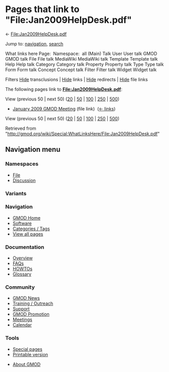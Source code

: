 <div id="mw-page-base" class="noprint">

</div>

<div id="mw-head-base" class="noprint">

</div>

<div id="content" class="mw-body" role="main">

<span id="top"></span>

<div id="mw-js-message" style="display:none;">

</div>



# <span dir="auto">Pages that link to "File:Jan2009HelpDesk.pdf"</span>

<div id="bodyContent">

<div id="contentSub">

←
[File:Jan2009HelpDesk.pdf](/wiki/File:Jan2009HelpDesk.pdf "File:Jan2009HelpDesk.pdf")

</div>

<div id="jump-to-nav" class="mw-jump">

Jump to: [navigation](#mw-navigation), [search](#p-search)

</div>

<div id="mw-content-text">

What links here Page:  Namespace:  all (Main) Talk User User talk GMOD
GMOD talk File File talk MediaWiki MediaWiki talk Template Template talk
Help Help talk Category Category talk Property Property talk Type Type
talk Form Form talk Concept Concept talk Filter Filter talk Widget
Widget talk

Filters
[Hide](/mediawiki/index.php?title=Special:WhatLinksHere/File:Jan2009HelpDesk.pdf&hidetrans=1 "Special:WhatLinksHere/File:Jan2009HelpDesk.pdf")
transclusions \|
[Hide](/mediawiki/index.php?title=Special:WhatLinksHere/File:Jan2009HelpDesk.pdf&hidelinks=1 "Special:WhatLinksHere/File:Jan2009HelpDesk.pdf")
links \|
[Hide](/mediawiki/index.php?title=Special:WhatLinksHere/File:Jan2009HelpDesk.pdf&hideredirs=1 "Special:WhatLinksHere/File:Jan2009HelpDesk.pdf")
redirects \|
[Hide](/mediawiki/index.php?title=Special:WhatLinksHere/File:Jan2009HelpDesk.pdf&hideimages=1 "Special:WhatLinksHere/File:Jan2009HelpDesk.pdf")
file links

The following pages link to
**[File:Jan2009HelpDesk.pdf](/wiki/File:Jan2009HelpDesk.pdf "File:Jan2009HelpDesk.pdf")**:

View (previous 50 \| next 50)
([20](/mediawiki/index.php?title=Special:WhatLinksHere/File:Jan2009HelpDesk.pdf&limit=20 "Special:WhatLinksHere/File:Jan2009HelpDesk.pdf")
\|
[50](/mediawiki/index.php?title=Special:WhatLinksHere/File:Jan2009HelpDesk.pdf&limit=50 "Special:WhatLinksHere/File:Jan2009HelpDesk.pdf")
\|
[100](/mediawiki/index.php?title=Special:WhatLinksHere/File:Jan2009HelpDesk.pdf&limit=100 "Special:WhatLinksHere/File:Jan2009HelpDesk.pdf")
\|
[250](/mediawiki/index.php?title=Special:WhatLinksHere/File:Jan2009HelpDesk.pdf&limit=250 "Special:WhatLinksHere/File:Jan2009HelpDesk.pdf")
\|
[500](/mediawiki/index.php?title=Special:WhatLinksHere/File:Jan2009HelpDesk.pdf&limit=500 "Special:WhatLinksHere/File:Jan2009HelpDesk.pdf"))

- [January 2009 GMOD
  Meeting](/wiki/January_2009_GMOD_Meeting "January 2009 GMOD Meeting")
  (file link) ‎ <span class="mw-whatlinkshere-tools">([←
  links](/mediawiki/index.php?title=Special:WhatLinksHere&target=January+2009+GMOD+Meeting "Special:WhatLinksHere"))</span>

View (previous 50 \| next 50)
([20](/mediawiki/index.php?title=Special:WhatLinksHere/File:Jan2009HelpDesk.pdf&limit=20 "Special:WhatLinksHere/File:Jan2009HelpDesk.pdf")
\|
[50](/mediawiki/index.php?title=Special:WhatLinksHere/File:Jan2009HelpDesk.pdf&limit=50 "Special:WhatLinksHere/File:Jan2009HelpDesk.pdf")
\|
[100](/mediawiki/index.php?title=Special:WhatLinksHere/File:Jan2009HelpDesk.pdf&limit=100 "Special:WhatLinksHere/File:Jan2009HelpDesk.pdf")
\|
[250](/mediawiki/index.php?title=Special:WhatLinksHere/File:Jan2009HelpDesk.pdf&limit=250 "Special:WhatLinksHere/File:Jan2009HelpDesk.pdf")
\|
[500](/mediawiki/index.php?title=Special:WhatLinksHere/File:Jan2009HelpDesk.pdf&limit=500 "Special:WhatLinksHere/File:Jan2009HelpDesk.pdf"))

</div>

<div class="printfooter">

Retrieved from
"<http://gmod.org/wiki/Special:WhatLinksHere/File:Jan2009HelpDesk.pdf>"

</div>

<div id="catlinks" class="catlinks catlinks-allhidden">

</div>

<div class="visualClear">

</div>

</div>

</div>

<div id="mw-navigation">

## Navigation menu

<div id="mw-head">



<div id="left-navigation">

<div id="p-namespaces" class="vectorTabs" role="navigation"
aria-labelledby="p-namespaces-label">

### Namespaces

- <span id="ca-nstab-image"><a href="/wiki/File:Jan2009HelpDesk.pdf" accesskey="c"
  title="View the file page [c]">File</a></span>
- <span id="ca-talk"><a
  href="/mediawiki/index.php?title=File_talk:Jan2009HelpDesk.pdf&amp;action=edit&amp;redlink=1"
  accesskey="t"
  title="Discussion about the content page [t]">Discussion</a></span>

</div>

<div id="p-variants" class="vectorMenu emptyPortlet" role="navigation"
aria-labelledby="p-variants-label">

### 

### Variants[](#)

<div class="menu">

</div>

</div>

</div>





</div>

</div>

</div>

<div id="mw-panel">

<div id="p-logo" role="banner">

<a href="/wiki/Main_Page"
style="background-image: url(http://gmod.org/images/GMOD-cogs.png);"
title="Visit the main page"></a>

</div>

<div id="p-Navigation" class="portal" role="navigation"
aria-labelledby="p-Navigation-label">

### Navigation

<div class="body">

- <span id="n-GMOD-Home">[GMOD Home](/wiki/Main_Page)</span>
- <span id="n-Software">[Software](/wiki/GMOD_Components)</span>
- <span id="n-Categories-.2F-Tags">[Categories /
  Tags](/wiki/Categories)</span>
- <span id="n-View-all-pages">[View all
  pages](/wiki/Special:AllPages)</span>

</div>

</div>

<div id="p-Documentation" class="portal" role="navigation"
aria-labelledby="p-Documentation-label">

### Documentation

<div class="body">

- <span id="n-Overview">[Overview](/wiki/Overview)</span>
- <span id="n-FAQs">[FAQs](/wiki/Category:FAQ)</span>
- <span id="n-HOWTOs">[HOWTOs](/wiki/Category:HOWTO)</span>
- <span id="n-Glossary">[Glossary](/wiki/Glossary)</span>

</div>

</div>

<div id="p-Community" class="portal" role="navigation"
aria-labelledby="p-Community-label">

### Community

<div class="body">

- <span id="n-GMOD-News">[GMOD News](/wiki/GMOD_News)</span>
- <span id="n-Training-.2F-Outreach">[Training /
  Outreach](/wiki/Training_and_Outreach)</span>
- <span id="n-Support">[Support](/wiki/Support)</span>
- <span id="n-GMOD-Promotion">[GMOD
  Promotion](/wiki/GMOD_Promotion)</span>
- <span id="n-Meetings">[Meetings](/wiki/Meetings)</span>
- <span id="n-Calendar">[Calendar](/wiki/Calendar)</span>

</div>

</div>

<div id="p-tb" class="portal" role="navigation"
aria-labelledby="p-tb-label">

### Tools

<div class="body">

- <span id="t-specialpages"><a href="/wiki/Special:SpecialPages" accesskey="q"
  title="A list of all special pages [q]">Special pages</a></span>
- <span id="t-print"><a
  href="/mediawiki/index.php?title=Special:WhatLinksHere/File:Jan2009HelpDesk.pdf&amp;printable=yes"
  rel="alternate" accesskey="p"
  title="Printable version of this page [p]">Printable version</a></span>

</div>

</div>

</div>

</div>

<div id="footer" role="contentinfo">

- <span id="footer-places-about">[About
  GMOD](/wiki/GMOD:About "GMOD:About")</span>

<!-- -->






</div>
